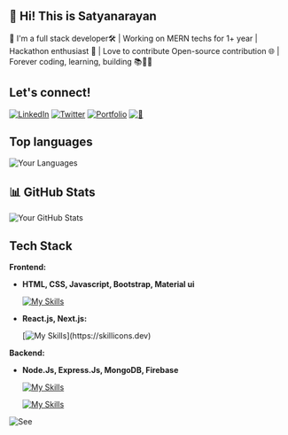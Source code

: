 ## 🚀 Hi! This is Satyanarayan
👋 I'm a full stack developer🛠️ | Working on MERN techs for 1+ year | Hackathon enthusiast 🚀 | Love to contribute Open-source contribution 🌐 | Forever coding, learning, building 📚👨‍💻
## Let's connect!
[![LinkedIn](https://img.shields.io/badge/LinkedIn-blue?style=flat&logo=linkedin)](https://www.linkedin.com/in/satyadalei/)
[![Twitter](https://img.shields.io/badge/Twitter-blue?style=flat&logo=twitter)](https://twitter.com/Satyana17786386)
[![Portfolio](https://img.shields.io/badge/Portfolio-yellow?style=flat&logo=google-chrome)](https://satyadalei.github.io/portfolio/)
[![📄](https://img.shields.io/badge/Portfolio-black?style=flat&logo=google-chrome)]([https://satyadalei.github.io/portfolio/](https://satyadalei.github.io/portfolio/contents/Satya_common_CV.pdf))


## Top languages
![Your Languages](https://github-readme-stats.vercel.app/api/top-langs/?username=satyadalei&layout=compact&theme=radical)

## 📊 GitHub Stats

![Your GitHub Stats](https://github-readme-stats.vercel.app/api?username=satyadalei&show_icons=true&count_private=true&hide=prs&theme=radical)

## Tech Stack

**Frontend:** 

- **HTML, CSS, Javascript, Bootstrap, Material ui**

  [![My Skills](https://skillicons.dev/icons?i=html,css,js,bootstrap,materialui)](https://skillicons.dev)

- **React.js, Next.js:** 

   [![My Skills](https://skillicons.dev/icons?i=react,nextjs,)](https://skillicons.dev)


**Backend:** 

- **Node.Js, Express.Js, MongoDB, Firebase**

  [![My Skills](https://skillicons.dev/icons?i=nodejs,expressjs,mongo,firebase)](https://skillicons.dev)

  [![My Skills](https://skillicons.dev/icons?i=git,github,figma,vscode)](https://skillicons.dev)  

![See](https://komarev.com/ghpvc/?username=satyadalei&color=green)
